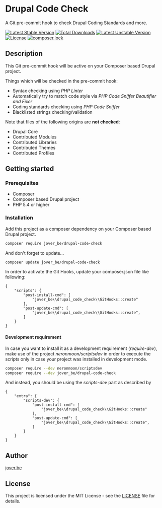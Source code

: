 # Drupal Code Check

A Git pre-commit hook to check Drupal Coding Standards and more.

[![Latest Stable Version](https://poser.pugx.org/jover_be/drupal-code-check/v/stable)](https://packagist.org/packages/jover_be/drupal-code-check) [![Total Downloads](https://poser.pugx.org/jover_be/drupal-code-check/downloads)](https://packagist.org/packages/jover_be/drupal-code-check) [![Latest Unstable Version](https://poser.pugx.org/jover_be/drupal-code-check/v/unstable)](https://packagist.org/packages/jover_be/drupal-code-check) [![License](https://poser.pugx.org/jover_be/drupal-code-check/license)](https://packagist.org/packages/jover_be/drupal-code-check) [![composer.lock](https://poser.pugx.org/jover_be/drupal-code-check/composerlock)](https://packagist.org/packages/jover_be/drupal-code-check)

## Description

This Git pre-commit hook will be active on your Composer based Drupal project.

Things which will be checked in the pre-commit hook:

* Syntax checking using _PHP Linter_
* Automatically try to match code style via _PHP Code Sniffer Beautifier and Fixer_
* Coding standards checking using _PHP Code Sniffer_
* Blacklisted strings checking/validation

Note that files of the following origins are **not checked**:

* Drupal Core
* Contributed Modules
* Contributed Libraries
* Contributed Themes
* Contributed Profiles

## Getting started

### Prerequisites

* Composer
* Composer based Drupal project
* PHP 5.4 or higher

### Installation

Add this project as a composer dependency on your Composer based Drupal project.

```bash
composer require jover_be/drupal-code-check
```

And don't forget to update...

```bash
composer update jover_be/drupal-code-check
```

In order to activate the Git Hooks, update your composer.json file like following:

```
{
    "scripts": {
        "post-install-cmd": [
            "jover_be\\drupal_code_check\\GitHooks::create"
        ],
        "post-update-cmd": [
        	"jover_be\\drupal_code_check\\GitHooks::create",
        ]
    }
}
```

#### Development requirement

In case you want to install it as a development requirement (_require-dev_),
make use of the project _neronmoon/scriptsdev_ in order to execute the
scripts only in case your project was installed in development mode.

```bash
composer require --dev neronmoon/scriptsdev
composer require --dev jover_be/drupal-code-check
```

And instead, you should be using the _scripts-dev_ part as described by 

```
{
	"extra": {
		"scripts-dev": {
			"post-install-cmd": [
				"jover_be\\drupal_code_check\\GitHooks::create"
			],
			"post-update-cmd": [
				"jover_be\\drupal_code_check\\GitHooks::create",
			]
		}
	}
}
```

## Author

[jover.be](http://www.jover.be)

## License

This project is licensed under the MIT License - see the [LICENSE](LICENSE) file for details.
